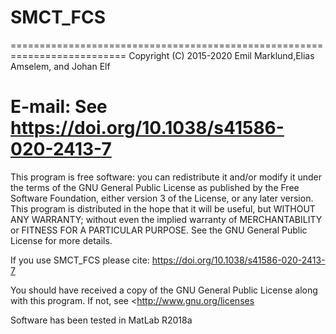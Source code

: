 # SMCT_FCS

==========================================================================
 Copyright (C) 2015-2020 Emil Marklund,Elias Amselem, and Johan Elf
 
 E-mail: See https://doi.org/10.1038/s41586-020-2413-7 
 ==========================================================================
 
 This program is free software: you can redistribute it and/or modify
 it under the terms of the GNU General Public License as published by
 the Free Software Foundation, either version 3 of the License, or any
 later version.  This program is distributed in the hope that it will
 be useful, but WITHOUT ANY WARRANTY; without even the implied
 warranty of MERCHANTABILITY or FITNESS FOR A PARTICULAR PURPOSE. See
 the GNU General Public License for more details.
 
 If you use SMCT_FCS please cite: https://doi.org/10.1038/s41586-020-2413-7
 
 You should have received a copy of the GNU General Public License
 along with this program. If not, see <http://www.gnu.org/licenses
 
 Software has been tested in MatLab R2018a
